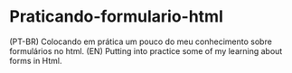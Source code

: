 # Praticando-formulario-html
(PT-BR) Colocando em prática um pouco do meu conhecimento sobre formulários no html.
(EN) Putting into practice some of my learning about forms in Html.